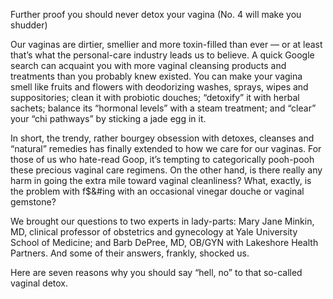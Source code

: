Further proof you should never detox your vagina (No. 4 will make you shudder)

Our vaginas are dirtier, smellier and more toxin-filled than ever — or at least that’s what the personal-care industry leads us to believe. A quick Google search can acquaint you with more vaginal cleansing products and treatments than you probably knew existed. You can make your vagina smell like fruits and flowers with deodorizing washes, sprays, wipes and suppositories; clean it with probiotic douches; “detoxify” it with herbal sachets; balance its “hormonal levels” with a steam treatment; and “clear” your “chi pathways” by sticking a jade egg in it.

In short, the trendy, rather bourgey obsession with detoxes, cleanses and “natural” remedies has finally extended to how we care for our vaginas. For those of us who hate-read Goop, it’s tempting to categorically pooh-pooh these precious vaginal care regimens. On the other hand, is there really any harm in going the extra mile toward vaginal cleanliness? What, exactly, is the problem with f$&#ing with an occasional vinegar douche or vaginal gemstone?

We brought our questions to two experts in lady-parts: Mary Jane Minkin, MD, clinical professor of obstetrics and gynecology at Yale University School of Medicine; and Barb DePree, MD, OB/GYN with Lakeshore Health Partners. And some of their answers, frankly, shocked us.

Here are seven reasons why you should say “hell, no” to that so-called vaginal detox.